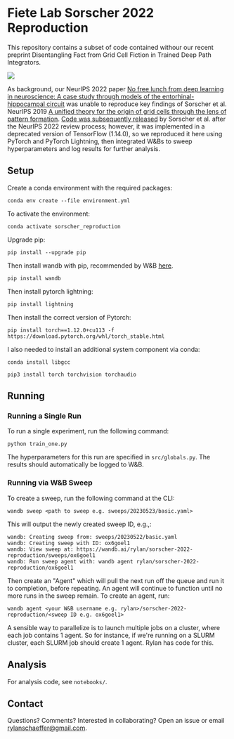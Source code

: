 # Fiete Lab Sorscher 2022 Reproduction

This repository contains a subset of code contained withour our recent preprint
Disentangling Fact from Grid Cell Fiction in Trained Deep Path Integrators.

![](figures/sorscher_rebuttal.png)

As background, our NeurIPS 2022 paper [No free lunch from deep learning in neuroscience: A case study through models of the entorhinal-hippocampal circuit](https://proceedings.neurips.cc/paper_files/paper/2022/file/66808849a9f5d8e2d00dbdc844de6333-Paper-Conference.pdf)
was unable to reproduce key findings of Sorscher et al. NeurIPS 2019 [A unified theory for the origin of grid cells through
the lens of pattern formation](https://ganguli-gang.stanford.edu/pdf/19.DecodePattern.pdf).
[Code was subsequently released](https://github.com/ganguli-lab/grid-pattern-formation/blob/master/square_grid_cells.ipynb) by Sorscher et al.
after the NeurIPS 2022 review process; however, it was implemented in a deprecated version of TensorFlow (1.14.0),
so we reproduced it here using PyTorch and PyTorch Lightning, then integrated W&Bs to sweep hyperparameters and 
log results for further analysis.

## Setup

Create a conda environment with the required packages:

`conda env create --file environment.yml`

To activate the environment:

`conda activate sorscher_reproduction`

Upgrade pip:

`pip install --upgrade pip`

Then install wandb with pip, recommended by W&B [here](https://docs.wandb.ai/guides/technical-faq/setup).

`pip install wandb`

Then install pytorch lightning:

`pip install lightning`

Then install the correct version of Pytorch:

`pip install torch==1.12.0+cu113 -f https://download.pytorch.org/whl/torch_stable.html`

I also needed to install an additional system component via conda:

`conda install libgcc`

`pip3 install torch torchvision torchaudio`

## Running

### Running a Single Run

To run a single experiment, run the following command:

`python train_one.py`

The hyperparameters for this run are specified in `src/globals.py`. The results should
automatically be logged to W&B.

### Running via W&B Sweep

To create a sweep, run the following command at the CLI:

`wandb sweep <path to sweep e.g. sweeps/20230523/basic.yaml>`

This will output the newly created sweep ID, e.g.,:

```
wandb: Creating sweep from: sweeps/20230522/basic.yaml
wandb: Creating sweep with ID: ox6goel1
wandb: View sweep at: https://wandb.ai/rylan/sorscher-2022-reproduction/sweeps/ox6goel1
wandb: Run sweep agent with: wandb agent rylan/sorscher-2022-reproduction/ox6goel1
```

Then create an "Agent" which will pull the next run off the queue and run it to completion, before repeating.
An agent will continue to function until no more runs in the sweep remain. To create an agent, run:

`wandb agent <your W&B username e.g. rylan>/sorscher-2022-reproduction/<sweep ID e.g. ox6goel1>`

A sensible way to parallelize is to launch multiple jobs on a cluster, where each job contains 1 agent.
So for instance, if we're running on a SLURM cluster, each SLURM job should create 1 agent.
Rylan has code for this.

## Analysis

For analysis code, see `notebooks/`.

## Contact

Questions? Comments? Interested in collaborating? Open an issue or email rylanschaeffer@gmail.com.